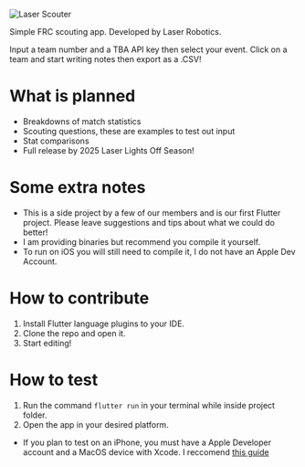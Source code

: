 ![Laser Scouter](https://laserrobotics.org/wp-content/uploads/2025/02/laserscouterlogo.png)

Simple FRC scouting app. Developed by Laser Robotics.

Input a team number and a TBA API key then select your event. Click on a team and start writing notes then export as a .CSV!

# What is planned

* Breakdowns of match statistics
* Scouting questions, these are examples to test out input
* Stat comparisons
* Full release by 2025 Laser Lights Off Season!

# Some extra notes

* This is a side project by a few of our members and is our first Flutter project. Please leave suggestions and tips about what we could do better!
* I am providing binaries but recommend you compile it yourself.
* To run on iOS you will still need to compile it, I do not have an Apple Dev Account.

# How to contribute

1. Install Flutter language plugins to your IDE.
2. Clone the repo and open it.
3. Start editing!

# How to test

1. Run the command `flutter run` in your terminal while inside project folder.
2. Open the app in your desired platform.

* If you plan to test on an iPhone, you must have a Apple Developer account and a MacOS device with Xcode. I reccomend [this guide](https://www.geeksforgeeks.org/how-to-install-flutter-app-on-ios/)